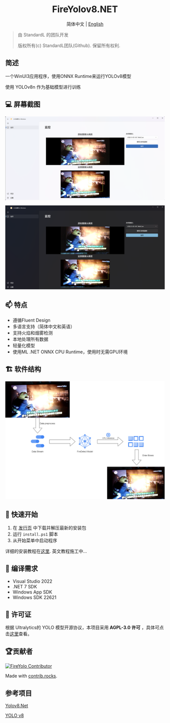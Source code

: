 <h1 align="center">
    FireYolov8.NET
</h1>

<p align="center">
    <a>简体中文</a>
    |
    <a href="https://github.com/StandardL/FireYolov8.NET/blob/main/Documents/README-CHS.md">English</a>
   </p>

> 由 StandardL 的团队开发
>
> 版权所有(c) StandardL团队(Github). 保留所有权利.

## 简述

一个WinUI3应用程序，使用ONNX Runtime来运行YOLOv8模型

使用 YOLOv8n 作为基础模型进行训练

## 💻 屏幕截图

![MainPage_White](https://github.com/StandardL/FireYolov8.NET/raw/main/Images/MainPage_White.png)

![MainPage_Black](https://github.com/StandardL/FireYolov8.NET/raw/main/Images/MainPage_Black.png)

## 📫 特点

- 遵循Fluent Design
- 多语言支持（简体中文和英语）
- 支持火焰和烟雾检测
- 本地处理所有数据
- 轻量化模型
- 使用ML .NET ONNX CPU Runtime，使用时无需GPU环境

## 🏗️ 软件结构

![Architecture](https://github.com/StandardL/FireYolov8.NET/raw/main/Images/Architecture.png)

## 🚀 快速开始

1. 在 [发行页](https://github.com/StandardL/FireYolov8.NET/releases) 中下载并解压最新的安装包
2. 运行 `install.ps1` 脚本
3. 从开始菜单中启动程序

详细的安装教程在[这里](https://github.com/StandardL/FireYolov8.NET/wiki/%E7%81%AB%E7%81%BE%E6%A3%80%E6%B5%8B%E8%BD%AF%E4%BB%B6%E8%AF%A6%E7%BB%86%E5%AE%89%E8%A3%85%E6%95%99%E7%A8%8B). 英文教程施工中...

## 🧭 编译需求

- Visual Studio 2022
- .NET 7 SDK
- Windows App SDK
- Windows SDK 22621

## 📄 许可证

根据 Ultralytics的 YOLO 模型开源协议，本项目采用 **AGPL-3.0 许可** ，具体可点击[这里](https://github.com/StandardL/FireYolov8.NET/blob/main/LICENSE)查看。

## 🏆贡献者

[![FireYolo Contributor](https://contrib.rocks/image?repo=StandardL/FireYolov8.NET)](https://github.com/StandardL/FireYolov8.NET/graphs/contributors)

Made with [contrib.rocks](https://contrib.rocks).

## 参考项目

[Yolov8.Net](https://github.com/sstainba/Yolov8.Net)

[YOLO v8](https://github.com/ultralytics/ultralytics)
